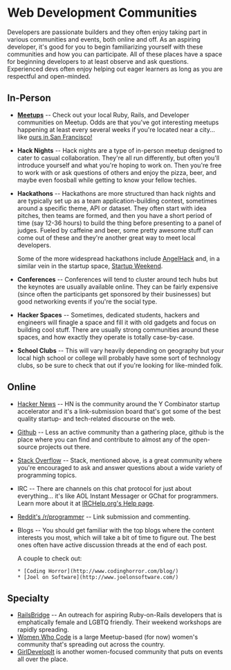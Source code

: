 # Web Development Communities

Developers are passionate builders and they often enjoy taking part in various communities and events, both online and off.  As an aspiring developer, it's good for you to begin familiarizing yourself with these communities and how you can participate.  All of these places have a space for beginning developers to at least observe and ask questions.  Experienced devs often enjoy helping out eager learners as long as you are respectful and open-minded.

## In-Person

* **[Meetups](http://www.meetup.com)** -- Check out your local Ruby, Rails, and Developer communities on Meetup.  Odds are that you've got interesting meetups happening at least every several weeks if you're located near a city... like [ours in San Francisco!](http://www.meetup.com/Learn-Web-Development-Paired-Programming-in-SF/)
* **Hack Nights** -- Hack nights are a type of in-person meetup designed to cater to casual collaboration.  They're all run differently, but often you'll introduce yourself and what you're hoping to work on.  Then you're free to work with or ask questions of others and enjoy the pizza, beer, and maybe even foosball while getting to know your fellow techies. 
* **Hackathons** -- Hackathons are more structured than hack nights and are typically set up as a team application-building contest, sometimes around a specific theme, API or dataset.  They often start with idea pitches, then teams are formed, and then you have a short period of time (say 12-36 hours) to build the thing before presenting to a panel of judges.  Fueled by caffeine and beer, some pretty awesome stuff can come out of these and they're another great way to meet local developers.  

    Some of the more widespread hackathons include [AngelHack](http://www.angelhack.com) and, in a similar vein in the startup space, [Startup Weekend](http://www.startupweekend.org/).

* **Conferences** -- Conferences will tend to cluster around tech hubs but the keynotes are usually available online.  They can be fairly expensive (since often the participants get sponsored by their businesses) but good networking events if you're the social type.
* **Hacker Spaces** -- Sometimes, dedicated students, hackers and engineers will finagle a space and fill it with old gadgets and focus on building cool stuff.  There are usually strong communities around these spaces, and how exactly they operate is totally case-by-case.
* **School Clubs** -- This will vary heavily depending on geography but your local high school or college will probably have some sort of technology clubs, so be sure to check that out if you're looking for like-minded folk.

## Online
* [Hacker News](http://news.ycombinator.com) -- HN is the community around the Y Combinator startup accelerator and it's a link-submission board that's got some of the best quality startup- and tech-related discourse on the web.
* [Github](http://www.github.com) -- Less an active community than a gathering place, github is the place where you can find and contribute to almost any of the open-source projects out there.
* [Stack Overflow](http://www.stackoverflow.com) -- Stack, mentioned above, is a great community where you're encouraged to ask and answer questions about a wide variety of programming topics.
* IRC -- There are channels on this chat protocol for just about everything... it's like AOL Instant Messager or GChat for programmers.  Learn more about it at [IRCHelp.org's Help page](http://www.irchelp.org/irchelp/new2irc.html).
* [Reddit's /r/programmer](http://www.reddit.com/r/programming/) -- Link submission and commenting.
* Blogs -- You should get familiar with the top blogs where the content interests you most, which will take a bit of time to figure out.  The best ones often have active discussion threads at the end of each post.

    A couple to check out:

      * [Coding Horror](http://www.codinghorror.com/blog/)
      * [Joel on Software](http://www.joelonsoftware.com/)

## Specialty
* [RailsBridge](http://workshops.railsbridge.org/) -- An outreach for aspiring Ruby-on-Rails developers that is emphatically female and LGBTQ friendly.  Their weekend workshops are rapidly spreading.
* [Women Who Code](http://www.meetup.com/Women-Who-Code-SF/) is a large Meetup-based (for now) women's community that's spreading out across the country.
* [GirlDevelopIt](http://www.girldevelopit.com/) is another women-focused community that puts on events all over the place.
